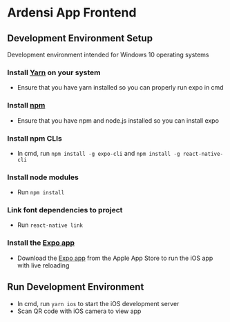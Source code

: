 # Ardensi App Frontend

## Development Environment Setup

Development environment intended for Windows 10 operating systems

### Install [Yarn](https://classic.yarnpkg.com/en/docs/install/#windows-stable) on your system
- Ensure that you have yarn installed so you can properly run expo in cmd

### Install [npm](https://www.npmjs.com/get-npm)
- Ensure that you have npm and node.js installed so you can install expo

### Install npm CLIs
- In cmd, run `npm install -g expo-cli` and `npm install -g react-native-cli`

### Install node modules
- Run `npm install`

### Link font dependencies to project
- Run `react-native link`

### Install the [Expo app](https://apps.apple.com/us/app/expo-client/id982107779)
- Download the [Expo app](https://apps.apple.com/us/app/expo-client/id982107779) from the Apple App Store to run the iOS app with live reloading

## Run Development Environment
- In cmd, run `yarn ios` to start the iOS development server
- Scan QR code with iOS camera to view app
